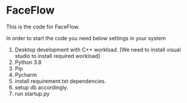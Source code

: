 # FaceFlow

This is the code for FaceFlow.

In order to start the code you need below settings in your system

1. Desktop development with C++ workload. [We need to install visual studio to install required workload]
2. Python 3.8
3. Pip
4. Pycharm
5. install requirement.txt dependencies.
6. setup db accordingly.
7. run startup.py
